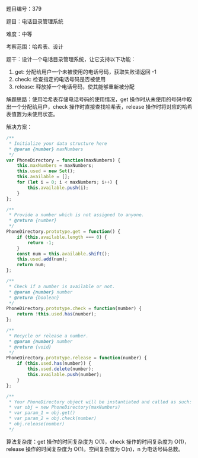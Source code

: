 题目编号：379

题目：电话目录管理系统

难度：中等

考察范围：哈希表、设计

题干：设计一个电话目录管理系统，让它支持以下功能：

1. get: 分配给用户一个未被使用的电话号码，获取失败请返回 -1
2. check: 检查指定的电话号码是否被使用
3. release: 释放掉一个电话号码，使其能够重新被分配

解题思路：使用哈希表存储电话号码的使用情况，get 操作时从未使用的号码中取出一个分配给用户，check 操作时直接查找哈希表，release 操作时将对应的哈希表值置为未使用状态。

解决方案：

```javascript
/**
 * Initialize your data structure here
 * @param {number} maxNumbers
 */
var PhoneDirectory = function(maxNumbers) {
    this.maxNumbers = maxNumbers;
    this.used = new Set();
    this.available = [];
    for (let i = 0; i < maxNumbers; i++) {
        this.available.push(i);
    }
};

/**
 * Provide a number which is not assigned to anyone.
 * @return {number}
 */
PhoneDirectory.prototype.get = function() {
    if (this.available.length === 0) {
        return -1;
    }
    const num = this.available.shift();
    this.used.add(num);
    return num;
};

/**
 * Check if a number is available or not.
 * @param {number} number
 * @return {boolean}
 */
PhoneDirectory.prototype.check = function(number) {
    return !this.used.has(number);
};

/**
 * Recycle or release a number.
 * @param {number} number
 * @return {void}
 */
PhoneDirectory.prototype.release = function(number) {
    if (this.used.has(number)) {
        this.used.delete(number);
        this.available.push(number);
    }
};

/**
 * Your PhoneDirectory object will be instantiated and called as such:
 * var obj = new PhoneDirectory(maxNumbers)
 * var param_1 = obj.get()
 * var param_2 = obj.check(number)
 * obj.release(number)
 */
```

算法复杂度：get 操作的时间复杂度为 O(1)，check 操作的时间复杂度为 O(1)，release 操作的时间复杂度为 O(1)。空间复杂度为 O(n)，n 为电话号码总数。